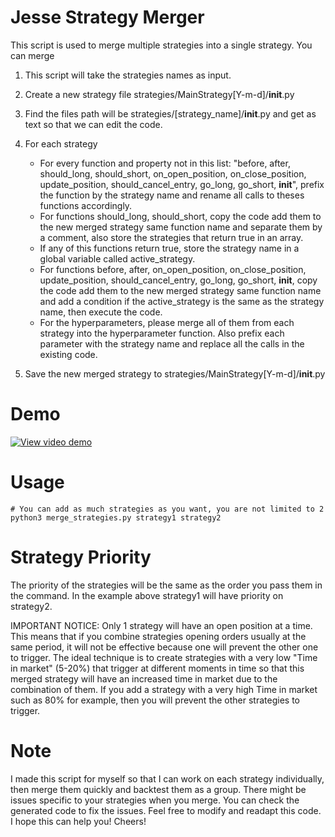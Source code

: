 # Jesse Strategy Merger
This script is used to merge multiple strategies into a single strategy. You can merge 

1) This script will take the strategies names as input.
2) Create a new strategy file strategies/MainStrategy[Y-m-d]/__init__.py
3) Find the files path will be strategies/[strategy_name]/__init__.py and get as text so that we can edit the code.

4) For each strategy
    - For every function and property not in this list: "before, after, should_long, should_short, on_open_position, on_close_position, update_position, should_cancel_entry, go_long, go_short, __init__", prefix the function by the strategy name and rename all calls to theses functions accordingly.
    - For functions should_long, should_short, copy the code add them to the new merged strategy same function name and separate them by a comment, also store the strategies that return true in an array.
    - If any of this functions return true, store the strategy name in a global variable called active_strategy.
    - For functions before, after, on_open_position, on_close_position, update_position, should_cancel_entry, go_long, go_short, __init__, copy the code add them to the new merged strategy same function name and add a condition if the active_strategy is the same as the strategy name, then execute the code.
    - For the hyperparameters, please merge all of them from each strategy into the hyperparameter function. Also prefix each parameter with the strategy name and replace all the calls in the existing code.

6) Save the new merged strategy to strategies/MainStrategy[Y-m-d]/__init__.py

# Demo
[![View video demo](https://img.youtube.com/vi/acAhmqRGwTM/0.jpg)](https://youtu.be/acAhmqRGwTM)

# Usage
```
# You can add as much strategies as you want, you are not limited to 2
python3 merge_strategies.py strategy1 strategy2 
```

# Strategy Priority
The priority of the strategies will be the same as the order you pass them in the command. In the example above strategy1 will have priority on strategy2. 

IMPORTANT NOTICE: Only 1 strategy will have an open position at a time. This means that if you combine strategies opening orders usually at the same period, it will not be effective because one will prevent the other one to trigger. The ideal technique is to create strategies with a very low "Time in market" (5-20%) that trigger at different moments in time so that this merged strategy will have an increased time in market due to the combination of them. If you add a strategy with a very high Time in market such as 80% for example, then you will prevent the other strategies to trigger.

# Note
I made this script for myself so that I can work on each strategy individually, then merge them quickly and backtest them as a group. There might be issues specific to your strategies when you merge. You can check the generated code to fix the issues. Feel free to modify and readapt this code. I hope this can help you! Cheers!
